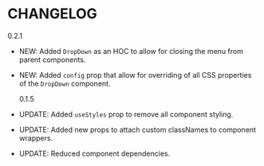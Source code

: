 # CHANGELOG

0.2.1

-  NEW: Added `DropDown` as an HOC to allow for closing the menu from parent components.
-  NEW: Added `config` prop that allow for overriding of all CSS properties of the `DropDown` component.

   0.1.5

-  UPDATE: Added `useStyles` prop to remove all component styling.
-  UPDATE: Added new props to attach custom classNames to component wrappers.
-  UPDATE: Reduced component dependencies.
